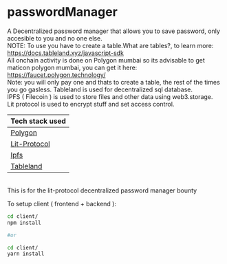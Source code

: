 # passwordManager
A Decentralized password manager that allows you to save password, only accesible to you and no one else.<br/>
NOTE: To use you have to create a table.What are tables?, to learn more: https://docs.tableland.xyz/javascript-sdk<br/>
All onchain activity is done on Polygon mumbai so its advisable to get maticon polygon mumbai, you can get it here: https://faucet.polygon.technology/<br/>
Note: you will only pay one and thats to create a table, the rest of the times you go gasless.
Tableland is used for decentralized sql database.<br/>
IPFS ( Filecoin ) is used to store files and other data using web3.storage.<br/>
Lit protocol is used to encrypt stuff and set access control.<br/>
<table>
<thead>
<tr>
<th>Tech stack used</th>
</tr>
</thead>
<tbody>
<tr>
<td><a href="https://polygon.technology/">Polygon</a></td>
</tr>
<tr>
<td><a href="https://developer.litprotocol.com/">Lit-Protocol</a></td>
</tr>
<tr>
<td><a href="https://ipfs.tech/">Ipfs</a></td>
</tr>
<tr>
<td><a href="https://docs.tableland.xyz/">Tableland</a></td>
</tr>
</tbody>
</table><br/>
This is for the lit-protocol decentralized password manager bounty

To setup client ( frontend + backend ):

```bash
cd client/
npm install

#or

cd client/
yarn install

```
